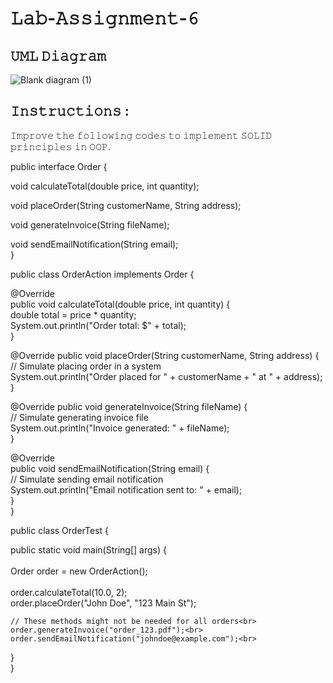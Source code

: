 # 𝙻𝚊𝚋-𝙰𝚜𝚜𝚒𝚐𝚗𝚖𝚎𝚗𝚝-𝟼

## 𝚄𝙼𝙻 𝙳𝚒𝚊𝚐𝚛𝚊𝚖 
![Blank diagram (1)](https://github.com/kevinmlisboa/OOP_LabAssignment_06/assets/133233113/47523351-89ce-4895-8adc-a724e8124e22)


## 𝙸𝚗𝚜𝚝𝚛𝚞𝚌𝚝𝚒𝚘𝚗𝚜 :

𝙸𝚖𝚙𝚛𝚘𝚟𝚎 𝚝𝚑𝚎 𝚏𝚘𝚕𝚕𝚘𝚠𝚒𝚗𝚐 𝚌𝚘𝚍𝚎𝚜 𝚝𝚘 𝚒𝚖𝚙𝚕𝚎𝚖𝚎𝚗𝚝 𝚂𝙾𝙻𝙸𝙳 𝚙𝚛𝚒𝚗𝚌𝚒𝚙𝚕𝚎𝚜 𝚒𝚗 𝙾𝙾𝙿.


public interface Order {<br> 

  void calculateTotal(double price, int quantity);<br> 

  void placeOrder(String customerName, String address);<br> 

  void generateInvoice(String fileName);<br> 

  void sendEmailNotification(String email);<br> 
}<br> 

public class OrderAction implements Order {<br> 

  @Override<br> 
  public void calculateTotal(double price, int quantity) {<br> 
    double total = price * quantity;<br> 
    System.out.println("Order total: $" + total);<br> 
  }<br> 

  @Override
  public void placeOrder(String customerName, String address) {<br> 
    // Simulate placing order in a system<br> 
    System.out.println("Order placed for " + customerName + " at " + address);<br> 
  }<br> 

  @Override
  public void generateInvoice(String fileName) {<br> 
    // Simulate generating invoice file<br> 
    System.out.println("Invoice generated: " + fileName);<br> 
  }<br> 

  @Override<br> 
  public void sendEmailNotification(String email) {<br> 
    // Simulate sending email notification <br> 
    System.out.println("Email notification sent to: " + email);<br> 
  }<br> 
}<br> 

public class OrderTest { <br> 

  public static void main(String[] args) { <br>  
    Order order = new OrderAction(); <br>  
    order.calculateTotal(10.0, 2); <br> 
    order.placeOrder("John Doe", "123 Main St"); <br> 

    // These methods might not be needed for all orders<br> 
    order.generateInvoice("order_123.pdf");<br> 
    order.sendEmailNotification("johndoe@example.com");<br> 
  }<br> 
}<br> 


